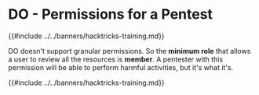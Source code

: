 # DO - Permissions for a Pentest

{{#include ../../banners/hacktricks-training.md}}

DO doesn't support granular permissions. So the **minimum role** that allows a user to review all the resources is **member**. A pentester with this permission will be able to perform harmful activities, but it's what it's.

{{#include ../../banners/hacktricks-training.md}}




